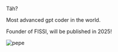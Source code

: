 Täh? 

Most advanced gpt coder in the world.

Founder of FISSI, will be published in 2025!

![pepe](https://github.com/user-attachments/assets/78cdb99a-a6b3-4b09-b370-16af77daee38)

<!---
Kom1stus/Kom1stus is a ✨ special ✨ repository because its `README.md` (this file) appears on your GitHub profile.
You can click the Preview link to take a look at your changes.
--->

